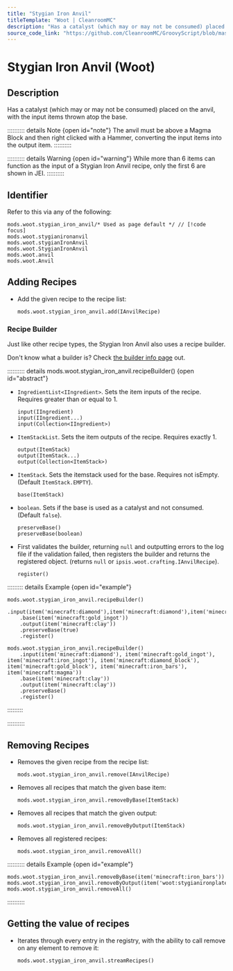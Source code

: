 ```yaml
---
title: "Stygian Iron Anvil"
titleTemplate: "Woot | CleanroomMC"
description: "Has a catalyst (which may or may not be consumed) placed on the anvil, with the input items thrown atop the base."
source_code_link: "https://github.com/CleanroomMC/GroovyScript/blob/master/src/main/java/com/cleanroommc/groovyscript/compat/mods/woot/StygianIronAnvil.java"
---
```


# Stygian Iron Anvil (Woot)

## Description

Has a catalyst (which may or may not be consumed) placed on the anvil, with the input items thrown atop the base.

:::::::::: details Note {open id="note"}
The anvil must be above a Magma Block and then right clicked with a Hammer, converting the input items into the output item.
::::::::::

:::::::::: details Warning {open id="warning"}
While more than 6 items can function as the input of a Stygian Iron Anvil recipe, only the first 6 are shown in JEI.
::::::::::

## Identifier

Refer to this via any of the following:

```groovy:no-line-numbers {1}
mods.woot.stygian_iron_anvil/* Used as page default */ // [!code focus]
mods.woot.stygianironanvil
mods.woot.stygianIronAnvil
mods.woot.StygianIronAnvil
mods.woot.anvil
mods.woot.Anvil
```


## Adding Recipes

- Add the given recipe to the recipe list:

    ```groovy:no-line-numbers
    mods.woot.stygian_iron_anvil.add(IAnvilRecipe)
    ```


### Recipe Builder

Just like other recipe types, the Stygian Iron Anvil also uses a recipe builder.

Don't know what a builder is? Check [the builder info page](../../getting_started/builder.md) out.

:::::::::: details mods.woot.stygian_iron_anvil.recipeBuilder() {open id="abstract"}
- `IngredientList<IIngredient>`. Sets the item inputs of the recipe. Requires greater than or equal to 1.

    ```groovy:no-line-numbers
    input(IIngredient)
    input(IIngredient...)
    input(Collection<IIngredient>)
    ```

- `ItemStackList`. Sets the item outputs of the recipe. Requires exactly 1.

    ```groovy:no-line-numbers
    output(ItemStack)
    output(ItemStack...)
    output(Collection<ItemStack>)
    ```

- `ItemStack`. Sets the itemstack used for the base. Requires not isEmpty. (Default `ItemStack.EMPTY`).

    ```groovy:no-line-numbers
    base(ItemStack)
    ```

- `boolean`. Sets if the base is used as a catalyst and not consumed. (Default `false`).

    ```groovy:no-line-numbers
    preserveBase()
    preserveBase(boolean)
    ```

- First validates the builder, returning `null` and outputting errors to the log file if the validation failed, then registers the builder and returns the registered object. (returns `null` or `ipsis.woot.crafting.IAnvilRecipe`).

    ```groovy:no-line-numbers
    register()
    ```

::::::::: details Example {open id="example"}
```groovy:no-line-numbers
mods.woot.stygian_iron_anvil.recipeBuilder()
    .input(item('minecraft:diamond'),item('minecraft:diamond'),item('minecraft:diamond'))
    .base(item('minecraft:gold_ingot'))
    .output(item('minecraft:clay'))
    .preserveBase(true)
    .register()

mods.woot.stygian_iron_anvil.recipeBuilder()
    .input(item('minecraft:diamond'), item('minecraft:gold_ingot'), item('minecraft:iron_ingot'), item('minecraft:diamond_block'), item('minecraft:gold_block'), item('minecraft:iron_bars'), item('minecraft:magma'))
    .base(item('minecraft:clay'))
    .output(item('minecraft:clay'))
    .preserveBase()
    .register()
```

:::::::::

::::::::::

## Removing Recipes

- Removes the given recipe from the recipe list:

    ```groovy:no-line-numbers
    mods.woot.stygian_iron_anvil.remove(IAnvilRecipe)
    ```

- Removes all recipes that match the given base item:

    ```groovy:no-line-numbers
    mods.woot.stygian_iron_anvil.removeByBase(ItemStack)
    ```

- Removes all recipes that match the given output:

    ```groovy:no-line-numbers
    mods.woot.stygian_iron_anvil.removeByOutput(ItemStack)
    ```

- Removes all registered recipes:

    ```groovy:no-line-numbers
    mods.woot.stygian_iron_anvil.removeAll()
    ```

:::::::::: details Example {open id="example"}
```groovy:no-line-numbers
mods.woot.stygian_iron_anvil.removeByBase(item('minecraft:iron_bars'))
mods.woot.stygian_iron_anvil.removeByOutput(item('woot:stygianironplate'))
mods.woot.stygian_iron_anvil.removeAll()
```

::::::::::

## Getting the value of recipes

- Iterates through every entry in the registry, with the ability to call remove on any element to remove it:

    ```groovy:no-line-numbers
    mods.woot.stygian_iron_anvil.streamRecipes()
    ```
